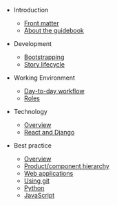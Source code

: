 * Introduction

  * [Front matter](index.md)
  * [About the guidebook](about.md)

* Development

  * [Bootstrapping](bootstrapping.md)
  * [Story lifecycle](storylifecycle.md)

* Working Environment

  * [Day-to-day workflow](workflow.md)
  * [Roles](roles.md)

* Technology

  * [Overview](technology/overview.md)
  * [React and Django](technology/react.md)

* Best practice

  * [Overview](bestpractice/overview.md)
  * [Product/component hierarchy](bestpractice/hierarchy.md)
  * [Web applications](bestpractice/webapps.md)
  * [Using git](bestpractice/git.md)
  * [Python](bestpractice/python.md)
  * [JavaScript](bestpractice/javascript.md)
